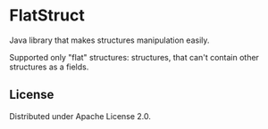 # FlatStruct

Java library that makes structures manipulation easily.

Supported only "flat" structures: structures, that can't contain other structures as a fields.

## License

Distributed under Apache License 2.0.

